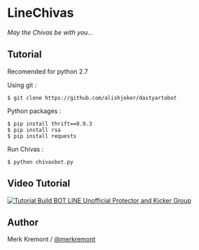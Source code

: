 # LineChivas
_May the Chivas be with you..._

Tutorial
------
Recomended for python 2.7

Using git :

    $ git clone https://github.com/alishjoker/dastyartobot


Python packages :

    $ pip install thrift==0.9.3
    $ pip install rsa
    $ pip install requests

Run Chivas :

    $ python chivasbot.py

Video Tutorial
------

[![Tutorial Build BOT LINE Unofficial Protector and Kicker Group](http://i.imgur.com/C8xYq7v.png "Tutorial Build BOT LINE Unofficial Protector and Kicker Group")](https://youtu.be/anoF3jnWl2A)

Author
------

Merk Kremont / [@merkremont](https://twitter.com/merkremont)
